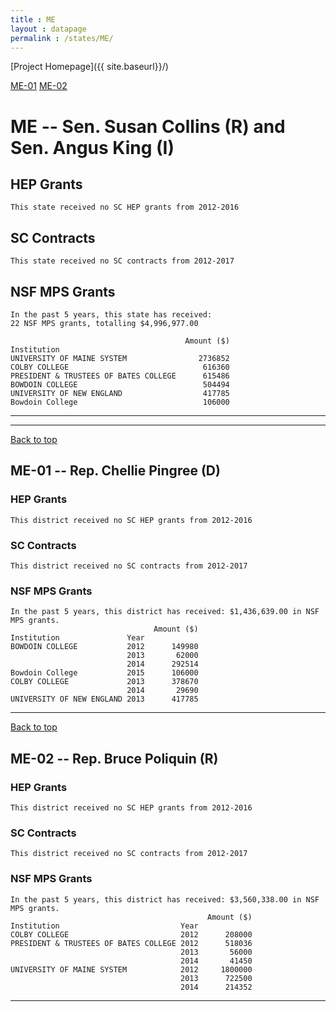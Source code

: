 ```yaml
---
title : ME
layout : datapage
permalink : /states/ME/
---
```

<a name="top"></a>
[Project Homepage]({{ site.baseurl}}/)


[ME-01](#ME-01)  [ME-02](#ME-02)  

# ME -- Sen. Susan Collins (R) and  Sen. Angus King (I)
## HEP Grants
```
This state received no SC HEP grants from 2012-2016
```
## SC Contracts
```
This state received no SC contracts from 2012-2017
```
## NSF MPS Grants
```
In the past 5 years, this state has received:
22 NSF MPS grants, totalling $4,996,977.00
 
                                       Amount ($)
Institution                                      
UNIVERSITY OF MAINE SYSTEM                2736852
COLBY COLLEGE                              616360
PRESIDENT & TRUSTEES OF BATES COLLEGE      615486
BOWDOIN COLLEGE                            504494
UNIVERSITY OF NEW ENGLAND                  417785
Bowdoin College                            106000
```
---
---
<a name="ME-01"></a>
[Back to top](#top)
## ME-01 -- Rep. Chellie Pingree (D)
### HEP Grants
```
This district received no SC HEP grants from 2012-2016
```
### SC Contracts
```
This district received no SC contracts from 2012-2017
```
### NSF MPS Grants
```
In the past 5 years, this district has received: $1,436,639.00 in NSF MPS grants.
                                Amount ($)
Institution               Year            
BOWDOIN COLLEGE           2012      149980
                          2013       62000
                          2014      292514
Bowdoin College           2015      106000
COLBY COLLEGE             2013      378670
                          2014       29690
UNIVERSITY OF NEW ENGLAND 2013      417785
```
---
<a name="ME-02"></a>
[Back to top](#top)
## ME-02 -- Rep. Bruce Poliquin (R)
### HEP Grants
```
This district received no SC HEP grants from 2012-2016
```
### SC Contracts
```
This district received no SC contracts from 2012-2017
```
### NSF MPS Grants
```
In the past 5 years, this district has received: $3,560,338.00 in NSF MPS grants.
                                            Amount ($)
Institution                           Year            
COLBY COLLEGE                         2012      208000
PRESIDENT & TRUSTEES OF BATES COLLEGE 2012      518036
                                      2013       56000
                                      2014       41450
UNIVERSITY OF MAINE SYSTEM            2012     1800000
                                      2013      722500
                                      2014      214352
```
---
